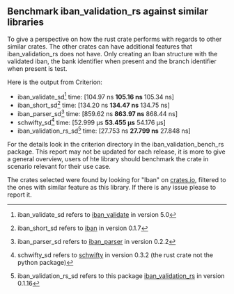 ## Benchmark iban_validation_rs against similar libraries
To give a perspective on how the rust crate performs with regards to other similar crates. The other crates can have additional features that iban_validation_rs does not have. Only creating an Iban structure with the validated iban, the bank identifier when present and the branch identifier when present is test.

Here is the output from Criterion:

- iban_validate_sd[^1] time:   [104.97 ns __105.16 ns__ 105.34 ns]
- iban_short_sd[^2] time:   [134.20 ns __134.47 ns__ 134.75 ns]
- iban_parser_sd[^3] time:   [859.62 ns __863.97 ns__ 868.44 ns]
- schwifty_sd[^4] time:   [52.999 µs __53.455 µs__ 54.176 µs]
- iban_validation_rs_sd[^5] time:   [27.753 ns __27.799 ns__ 27.848 ns]

[^1]: iban_validate_sd refers to [iban_validate](https://crates.io/crates/iban_validate) in version 5.0
[^2]: iban_short_sd refers to [iban](https://crates.io/crates/iban) in version 0.1.7
[^3]: iban_parser_sd refers to [iban_parser](https://crates.io/crates/iban_parser) in version 0.2.2
[^4]: schwifty_sd refers to [schwifty](https://crates.io/crates/schwifty) in version 0.3.2 (the rust crate not the python package)
[^5]: iban_validation_rs_sd refers to this package [iban_validation_rs](https://crates.io/crates/iban_validation_rs) in version 0.1.16

For the details look in the criterion directory in the iban_validation_bench_rs package.
This report may not be updated for each release, it is more to give a general overview, users of hte library should benchmark the crate in scenario relevant for their use case. 

The crates selected were found by looking for "Iban" on [crates.io](https://crates.io/), filtered to the ones with similar feature as this library. 
If there is any issue please to report it. 
